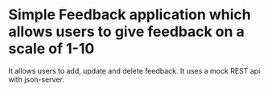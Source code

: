 # Simple Feedback application which allows users to give feedback on a scale of 1-10
It allows users to add, update and delete feedback. It uses a mock REST api with json-server.

